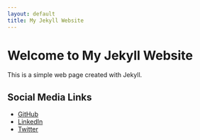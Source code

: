 ```yaml
---
layout: default
title: My Jekyll Website
---
```


# Welcome to My Jekyll Website

This is a simple web page created with Jekyll.

## Social Media Links

- [GitHub](https://github.com/yourusername)
- [LinkedIn](https://www.linkedin.com/in/yourprofile)
- [Twitter](https://twitter.com/yourhandle)